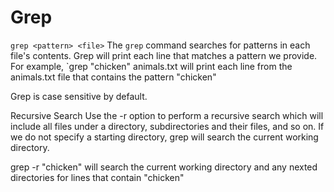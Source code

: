 # Grep
`grep <pattern> <file>`
The `grep` command searches for patterns in each file's contents. Grep will print each line that matches a pattern we provide.
For example, `grep "chicken" animals.txt will print each line from the animals.txt file that contains the pattern "chicken"

Grep is case sensitive by default.

Recursive Search
Use the -r option to perform a recursive search which will include all files under a directory, subdirectories and their files, and so on.
If we do not specify a starting directory, grep will search the current working directory.

grep -r "chicken" will search the current working directory and any nexted directories for lines that contain "chicken"